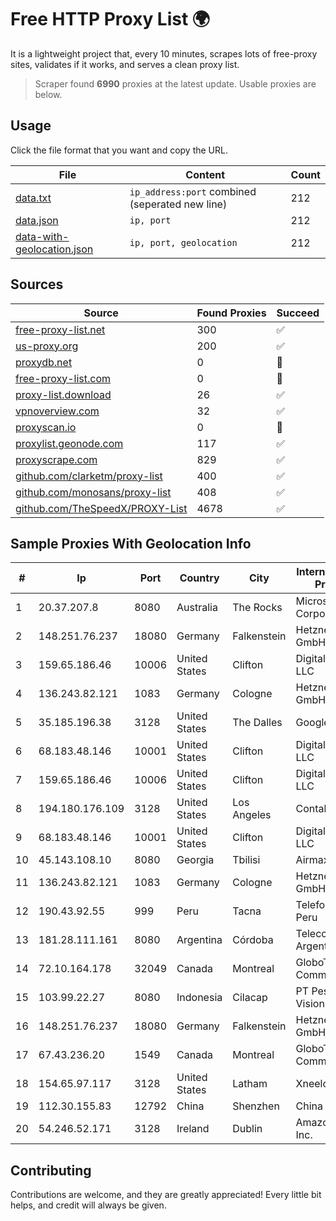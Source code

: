
# Free HTTP Proxy List 🌍

It is a lightweight project that, every 10 minutes, scrapes lots of free-proxy sites, validates if it works, and serves a clean proxy list.


> Scraper found **6990** proxies at the latest update. Usable proxies are below.

## Usage

Click the file format that you want and copy the URL.


|File|Content|Count|
|----|-------|-----|
|[data.txt](https://raw.githubusercontent.com/themiralay/Proxy-List-World/master/data.txt)|`ip_address:port` combined (seperated new line)|212|
|[data.json](https://raw.githubusercontent.com/themiralay/Proxy-List-World/master/data.json)|`ip, port`|212|
|[data-with-geolocation.json](https://raw.githubusercontent.com/themiralay/Proxy-List-World/master/data-with-geolocation.json)|`ip, port, geolocation`|212|

## Sources

|Source|Found Proxies|Succeed|
|------|-------------|-------|
|[free-proxy-list.net](https://free-proxy-list.net)|300|✅|
|[us-proxy.org](https://www.us-proxy.org)|200|✅|
|[proxydb.net](http://proxydb.net)|0|🚫|
|[free-proxy-list.com](https://free-proxy-list.com/?page=&port=&type%5B%5D=http&type%5B%5D=https&up_time=0&search=Search)|0|🚫|
|[proxy-list.download](https://www.proxy-list.download/HTTP)|26|✅|
|[vpnoverview.com](https://vpnoverview.com/privacy/anonymous-browsing/free-proxy-servers)|32|✅|
|[proxyscan.io](https://www.proxyscan.io)|0|🚫|
|[proxylist.geonode.com](https://proxylist.geonode.com/api/proxy-list?limit=300&page=1&sort_by=lastChecked&sort_type=desc&protocols=http,https)|117|✅|
|[proxyscrape.com](https://api.proxyscrape.com/v2/?request=displayproxies&protocol=http&timeout=10000&country=all&ssl=all&anonymity=all)|829|✅|
|[github.com/clarketm/proxy-list](https://raw.githubusercontent.com/clarketm/proxy-list/master/proxy-list-raw.txt)|400|✅|
|[github.com/monosans/proxy-list](https://raw.githubusercontent.com/monosans/proxy-list/main/proxies/http.txt)|408|✅|
|[github.com/TheSpeedX/PROXY-List](https://raw.githubusercontent.com/TheSpeedX/PROXY-List/master/http.txt)|4678|✅|


## Sample Proxies With Geolocation Info

|#|Ip|Port|Country|City|Internet Service Provider|
|-|--|----|-------|----|-------------------------|
|1|20.37.207.8|8080|Australia|The Rocks|Microsoft Corporation|
|2|148.251.76.237|18080|Germany|Falkenstein|Hetzner Online GmbH|
|3|159.65.186.46|10006|United States|Clifton|DigitalOcean, LLC|
|4|136.243.82.121|1083|Germany|Cologne|Hetzner Online GmbH|
|5|35.185.196.38|3128|United States|The Dalles|Google LLC|
|6|68.183.48.146|10001|United States|Clifton|DigitalOcean, LLC|
|7|159.65.186.46|10006|United States|Clifton|DigitalOcean, LLC|
|8|194.180.176.109|3128|United States|Los Angeles|Contabo GmbH|
|9|68.183.48.146|10001|United States|Clifton|DigitalOcean, LLC|
|10|45.143.108.10|8080|Georgia|Tbilisi|Airmax LLC|
|11|136.243.82.121|1083|Germany|Cologne|Hetzner Online GmbH|
|12|190.43.92.55|999|Peru|Tacna|Telefonica Del Peru|
|13|181.28.111.161|8080|Argentina|Córdoba|Telecom Argentina S.A|
|14|72.10.164.178|32049|Canada|Montreal|GloboTech Communications|
|15|103.99.22.27|8080|Indonesia|Cilacap|PT Pesona Nusa Vision|
|16|148.251.76.237|18080|Germany|Falkenstein|Hetzner Online GmbH|
|17|67.43.236.20|1549|Canada|Montreal|GloboTech Communications|
|18|154.65.97.117|3128|United States|Latham|Xneelo (Pty) Ltd|
|19|112.30.155.83|12792|China|Shenzhen|China Mobile|
|20|54.246.52.171|3128|Ireland|Dublin|Amazon.com, Inc.|



## Contributing

Contributions are welcome, and they are greatly appreciated! Every
little bit helps, and credit will always be given.

